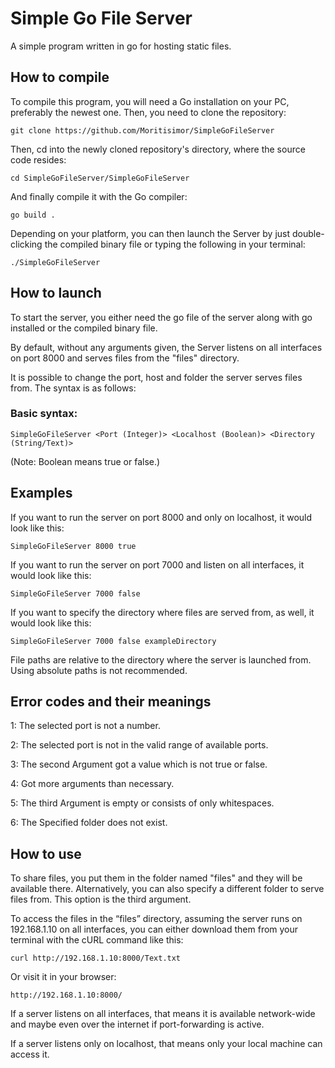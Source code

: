 # Simple Go File Server
A simple program written in go for hosting static files.

## How to compile
To compile this program, you will need a Go installation on your PC, preferably the newest one. Then, you need to clone the repository:
```console
git clone https://github.com/Moritisimor/SimpleGoFileServer
```
Then, cd into the newly cloned repository's directory, where the source code resides:
```console
cd SimpleGoFileServer/SimpleGoFileServer
```
And finally compile it with the Go compiler:
```console
go build .
```
Depending on your platform, you can then launch the Server by just double-clicking the compiled binary file 
or typing the following in your terminal:
```console
./SimpleGoFileServer
```

## How to launch
To start the server, you either need the go file of the server along with go installed or the compiled binary file.

By default, without any arguments given, the Server listens on all interfaces on port 8000 and serves
files from the "files" directory.

It is possible to change the port, host and folder the server serves files from. The syntax is as follows:

### Basic syntax:
```
SimpleGoFileServer <Port (Integer)> <Localhost (Boolean)> <Directory (String/Text)>
```

(Note: Boolean means true or false.)
## Examples
If you want to run the server on port 8000 and only on localhost, it would look like this:
```console
SimpleGoFileServer 8000 true
```

If you want to run the server on port 7000 and listen on all interfaces, it would look like this:
```console
SimpleGoFileServer 7000 false
```

If you want to specify the directory where files are served from, as well, it would look like this:
```console
SimpleGoFileServer 7000 false exampleDirectory
```
File paths are relative to the directory where the server is launched from. Using absolute paths is not recommended.

## Error codes and their meanings
1: The selected port is not a number.

2: The selected port is not in the valid range of available ports.

3: The second Argument got a value which is not true or false.

4: Got more arguments than necessary.

5: The third Argument is empty or consists of only whitespaces.

6: The Specified folder does not exist.

## How to use
To share files, you put them in the folder named "files" and they will be available there.
Alternatively, you can also specify a different folder to serve files from. This option is the third argument.

To access the files in the “files” directory, assuming the server runs on 192.168.1.10 on all interfaces, 
you can either download them from your terminal with the cURL command like this:

```console
curl http://192.168.1.10:8000/Text.txt
```
Or visit it in your browser:
```console
http://192.168.1.10:8000/
```

If a server listens on all interfaces, that means it is available network-wide and maybe even over the internet if port-forwarding is active.

If a server listens only on localhost, that means only your local machine can access it.